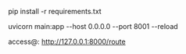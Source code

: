 pip install -r requirements.txt

uvicorn main:app --host 0.0.0.0 --port 8001 --reload

access@: http://127.0.0.1:8000/route